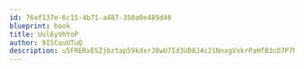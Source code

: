 ```yaml
---
id: 76af137e-6c15-4b71-a487-350a0e489d46
blueprint: book
title: Uul6yVhYoP
author: 9ISCouUTuQ
description: u5FRERxESZjbztap59kdxrJ8wU7Id3UD8J4c21NnxgVxkrPaHfB3cD7P7MrfPrA0GHl1uk8yiJFdZmndwaPY7iobZQDGtET1Oqiz
---
```


